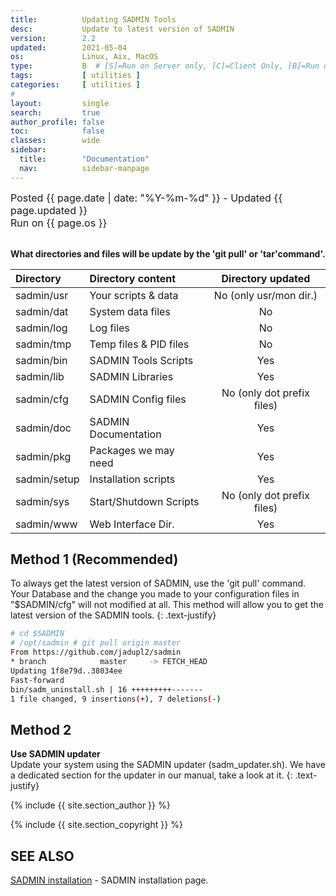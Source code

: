 ```yaml
---
title:          Updating SADMIN Tools
desc:           Update to latest version of SADMIN
version:        2.2
updated:        2021-05-04
os:             Linux, Aix, MacOS
type:           B  # [S]=Run on Server only, [C]=Client Only, [B]=Run on Both
tags:           [ utilities ] 
categories:     [ utilities ] 
#
layout:         single
search:         true
author_profile: false
toc:            false
classes:        wide
sidebar:
  title:        "Documentation"
  nav:          sidebar-manpage
---
```


<font size="3">
<div>Posted {{ page.date | date: "%Y-%m-%d" }} - Updated {{ page.updated }}</div>
<div>Run on {{ page.os }}</div>
</font>

<br>

**What directories and files will be update by the 'git pull' or 'tar'command'.**  

| Directory             | Directory content     | Directory updated         |   
| :---                  | :---                  | :---:                     |   
| sadmin/usr            | Your scripts & data   | No (only usr/mon dir.)    | 
| sadmin/dat            | System data files     | No                        |
| sadmin/log            | Log files             | No                        | 
| sadmin/tmp            | Temp files & PID files| No                        |
| sadmin/bin            | SADMIN Tools Scripts  | Yes                       |   
| sadmin/lib            | SADMIN Libraries      | Yes                       |   
| sadmin/cfg            | SADMIN Config files   | No (only dot prefix files)|  
| sadmin/doc            | SADMIN Documentation  | Yes                       |  
| sadmin/pkg            | Packages we may need  | Yes                       |   
| sadmin/setup          | Installation scripts  | Yes                       |  
| sadmin/sys            | Start/Shutdown Scripts| No (only dot prefix files)|   
| sadmin/www            | Web Interface Dir.    | Yes                       |   

## Method 1 (Recommended)
To always get the latest version of SADMIN, use the 'git pull' command. Your Database and the
 change you made to your configuration files in "$SADMIN/cfg" will not modified at all. This 
 method will allow you to get the latest version of the SADMIN tools.
{: .text-justify}

```bash
# cd $SADMIN
# /opt/sadmin # git pull origin master
From https://github.com/jadupl2/sadmin
* branch            master     -> FETCH_HEAD
Updating 1f8e79d..38034ee
Fast-forward
bin/sadm_uninstall.sh | 16 +++++++++-------
1 file changed, 9 insertions(+), 7 deletions(-)
```


## Method 2  
**Use SADMIN updater**  
Update your system using the SADMIN updater (sadm_updater.sh).
We have a dedicated section for the updater in our manual, take a look at it.
{: .text-justify}


{% include {{ site.section_author      }} %}

{% include {{ site.section_copyright   }} %}


<a id="seealso"></a>
## SEE ALSO

[SADMIN installation](/_pages/install.md) - SADMIN installation page.    
